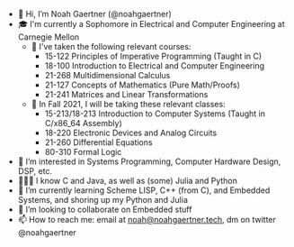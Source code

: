 - 👋 Hi, I’m Noah Gaertner (@noahgaertner)
- 🎓 I'm currently a Sophomore in Electrical and Computer Engineering at Carnegie Mellon
   - 🧠 I've taken the following relevant courses: 
      - 15-122 Principles of Imperative Programming (Taught in C)
      - 18-100 Introduction to Electrical and Computer Engineering
      - 21-268 Multidimensional Calculus
      - 21-127 Concepts of Mathematics (Pure Math/Proofs)
      - 21-241 Matrices and Linear Transformations
   - 🍁 In Fall 2021, I will be taking these relevant classes:
      - 15-213/18-213 Introduction to Computer Systems (Taught in C/x86_64 Assembly)
      - 18-220 Electronic Devices and Analog Circuits
      - 21-260 Differential Equations
      - 80-310 Formal Logic
- 👀 I’m interested in Systems Programming, Computer Hardware Design, DSP, etc.
- 👨🏻‍💻 I know C and Java, as well as (some) Julia and Python
- 🌱 I’m currently learning Scheme LISP, C++ (from C), and Embedded Systems, and shoring up my Python and Julia
- 💞️ I’m looking to collaborate on Embedded stuff
- 📫 How to reach me: email at noah@noahgaertner.tech, dm on twitter @noahgaertner

<!---
noahgaertner/noahgaertner is a ✨ special ✨ repository because its `README.md` (this file) appears on your GitHub profile.
You can click the Preview link to take a look at your changes.
--->
